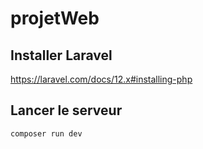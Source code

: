# projetWeb

## Installer Laravel
https://laravel.com/docs/12.x#installing-php

## Lancer le serveur
```bash
composer run dev
```
